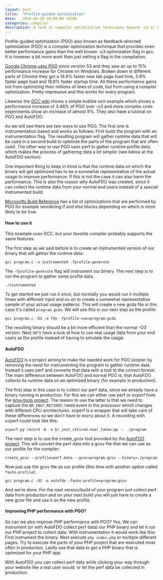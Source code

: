 ```yaml
---
layout: post
title:  "Profile-guided optimization"
date:   2018-06-29 18:00:00 +0100
categories: compiler
description: A look at compiler optimization techniques beyond -o3 or how Google Chrome got an up to 15% performance increase by just changing their compilation process.
---
```


Profile-guided optimization (PGO) also known as feedback-directed optimization (FDO) is a compiler optimization technique that provides even better performance gains than the well known -o3 optimization flag in gcc. It is however a bit more work than just setting a flag in the compilation. 

[Google Chrome uses PGO][chrome] since version 53 and they saw an up to 15% performance increase for Chrome on Windows. Broken down in different parts of Chrome they got a 14.8% faster new tab page load time, 5.9% faster page load and 16.8% faster startup time. All these performance gains not from optimizing their millions of lines of code, but from using a compiler optimization. Pretty impressive and this works for every program. 

Likewise the [GCC wiki][autofdo] shows a simple bubble sort example which shows a performance increase of 3.46% of PGO over -o3 and more complex code experiments show an increase of almost 9%. They also have a tutorial on PGO and AutoFDO.

As we will see there are two ways to use PGO. The first one is instrumentation based and works as follows: First build the program with an instrumentation flag. The resulting program will gather runtime data that will be used in a second build to optimize the parts of the program that are often used. The other way to use PGO uses perf to gather runtime profile data, which makes the process of gathering data a lot simpler (see below at the AutoFDO section).

One important thing to keep in mind is that the runtime data on which the binary will get optimized has to be a somewhat representative of the actual usage to improve performance. If this is not the case it can also harm the performance. This is also the reason why AutoFDO was created, since it can collect the runtime data from your normal end users instead of a special instrumented build.

[Microsofts Build Reference][optimizations] has a list of optimizations that are performed by PGO for example reordering if and else blocks depending on which is more likely to be true.


#### How to use it

This example uses GCC, but your favorite compiler probably supports the same features.

The first step as we said before is to create an instrumented version of our binary that will gather the runtime data:

`gcc program.c -o instrumented -fprofile-generate`

The `-fprofile-generate` flag will instrument our binary. The next step is to run the program to gather some profile data.

`./instrumented`

To get started we just run it once, but normally you would run it multiple times with different input and so on to create a somewhat representative sample of your actual usage patterns. This will create a new gcda file in this case it's called `program.gcda`. We will use this in our next step as the profile:

`gcc program.c -O3 -o fdo -fprofile-use=program.gcda`

The resulting binary should be a bit more efficient than the normal -O3 version. Next let's have a look at how to use real usage data from your end users as the profile instead of having to simulate the usage.

#### AutoFDO

[AutoFDO][autofdo_github] is a project aiming to make the needed work for PGO simpler by removing the need for instrumenting the program to gather runtime data. Instead it uses perf and converts that data with a tool to the correct format. The main difference between AutoFDO and normal PGO is, that AutoFDO collects its runtime data on an optimized binary (for example in production).

The first step in this case is to collect our perf data, since we already have a binary running in production. For this we can either use perf or ocperf from the [pmu-tools project][pmu]. The reason to use the latter is that we need to capture the `BR_INST_RETIRED:TAKEN` event in the processor which changes with different CPU architectures. ocperf is a wrapper that will take care of these differences so we don't have to worry about it. A recording with ocperf could look like this:

`ocperf.py record -b -e br_inst_retired.near_taken:pp -- ./program`

The next step is to use the create_gcov tool provided by the [AutoFDO project][autofdo_github]. This will convert the perf data into a gcov file that we can use as our profile for the compiler:

`create_gcov --profile=perf.data --gcov=program.gcov --binary=./program`

Now just use the gcov file as our profile (this time with another option called `fauto-profile`):

`gcc program.c -O3 -o autofdo -fauto-profile=program.gcov`

And we're done. For the next version/build of your program just collect perf data from production and on your next build you will just have to create a new gcov file and use it as the new profile.


#### Improving PHP performance with PGO?

So can we also improve PHP performance with PGO? Yes. We can instrument (or with AutoFDO collect perf data) our PHP binary and let it run our PHP project to collect data. With instrumentation it would work like this: First instrument the binary. Next execute `php index.php` or multiple different pages. Try to execute the parts of your PHP project that are executed most often in production. Lastly use that data to get a PHP binary that is optimized for your PHP app.

With AutoFDO you can collect perf data while clicking your way through your website like a real user would, or let the perf data be collected in production.


[chrome]: https://blog.chromium.org/2016/10/making-chrome-on-windows-faster-with-pgo.html
[autofdo]: https://gcc.gnu.org/wiki/AutoFDO/Tutorial
[autofdo_github]: https://github.com/google/autofdo
[optimizations]: https://docs.microsoft.com/en-us/cpp/build/reference/profile-guided-optimizations
[pmu]: https://github.com/andikleen/pmu-tools
